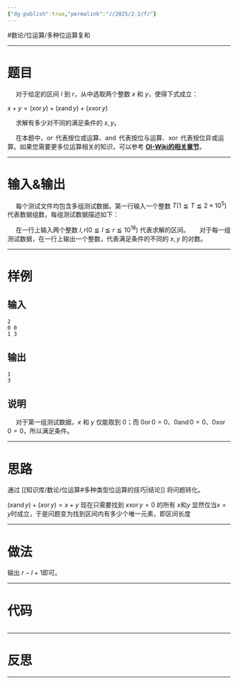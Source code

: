 ```yaml
---
{"dg-publish":true,"permalink":"//2025/2-2/f/"}
---
```


#数论/位运算/多种位运算复和

 
---
# 题目
$\hspace{15pt}$对于给定的区间 $l$ 到 $r$，从中选取两个整数 $x$ 和 $y$，使得下式成立：

  
$x + y = (x \operatorname{or} y) + (x \operatorname{and} y) + (x \operatorname{xor} y)$  
  

$\hspace{15pt}$求解有多少对不同的满足条件的 $x, y$。  
  
$\hspace{15pt}$在本题中，$\operatorname{or}$ 代表按位或运算、$\operatorname{and}$ 代表按位与运算、$\operatorname{xor}$ 代表按位异或运算。如果您需要更多位运算相关的知识，可以参考 [**OI-Wiki的相关章节**](https://oi-wiki.org/math/bit/#%E4%B8%8E%E6%88%96%E5%BC%82%E6%88%96)。

---
# 输入&输出
$\hspace{15pt}$每个测试文件均包含多组测试数据。第一行输入一个整数 $T\left(1\leqq T\leqq 2 \times 10^5\right)$ 代表数据组数，每组测试数据描述如下：  
  
$\hspace{15pt}$在一行上输入两个整数 $l, r\left(0\leqq l\leqq r\leqq 10^{18}\right)$ 代表求解的区间。
$\hspace{15pt}$对于每一组测试数据，在一行上输出一个整数，代表满足条件的不同的 $x, y$ 的对数。

---
# 样例

## 输入
```
2
0 0
1 3
```
## 输出
```
1
3
```
## 说明
  
$\hspace{15pt}$对于第一组测试数据，$x$ 和 $y$ 仅能取到 $0$；而 $0 \operatorname{or} 0 = 0$、$0 \operatorname{and} 0 = 0$、$0 \operatorname{xor} 0 = 0$，所以满足条件。

---
# 思路

通过 [[知识库/数论/位运算#多种类型位运算的技巧\|结论]] 将问题转化。

$(x \operatorname{and} y) + (x \operatorname{or} y) = x + y$ 
现在只需要找到  $x \operatorname{xor} y = 0$ 的所有 $x$和$y$ 显然仅当$x=y$时成立，于是问题变为找到区间内有多少个唯一元素，即区间长度

---
# 做法
输出 $r-l+1$即可。

---

# 代码

```cpp

```
---
# 反思

---
